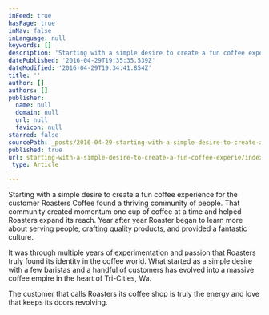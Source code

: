 ```yaml
---
inFeed: true
hasPage: true
inNav: false
inLanguage: null
keywords: []
description: 'Starting with a simple desire to create a fun coffee experience for the customer Roasters Coffee found a thriving community of people. That community created momentum one cup of coffee at a time and helped Roasters expand its reach. Year after year Roaster began to learn more about serving people, crafting quality products, and provided a fantastic culture. '
datePublished: '2016-04-29T19:35:35.539Z'
dateModified: '2016-04-29T19:34:41.854Z'
title: ''
author: []
authors: []
publisher:
  name: null
  domain: null
  url: null
  favicon: null
starred: false
sourcePath: _posts/2016-04-29-starting-with-a-simple-desire-to-create-a-fun-coffee-experie.md
published: true
url: starting-with-a-simple-desire-to-create-a-fun-coffee-experie/index.html
_type: Article

---
```

Starting with a simple desire to create a fun coffee experience for the customer Roasters Coffee found a thriving community of people. That community created momentum one cup of coffee at a time and helped Roasters expand its reach. Year after year Roaster began to learn more about serving people, crafting quality products, and provided a fantastic culture. 

It was through multiple years of experimentation and passion that Roasters truly found its identity in the coffee world. What started as a simple desire with a few baristas and a handful of customers has evolved into a massive coffee empire in the heart of Tri-Cities, Wa.

The customer that calls Roasters its coffee shop is truly the energy and love that keeps its doors revolving.